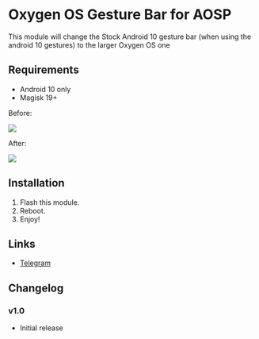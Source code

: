 # Oxygen OS Gesture Bar for AOSP

This module will change the Stock Android 10 gesture bar (when using the android 10 gestures) to the larger Oxygen OS one
## Requirements
- Android 10 only
- Magisk 19+

Before:

![](https://i.imgur.com/3GIKuoE.jpg)

After:

![](https://i.imgur.com/8AyySwy.jpg)

## Installation
1. Flash this module.
2. Reboot.
3. Enjoy!

## Links
- [Telegram](https://t.me/DanGLES3)


## Changelog
### v1.0
- Initial release
